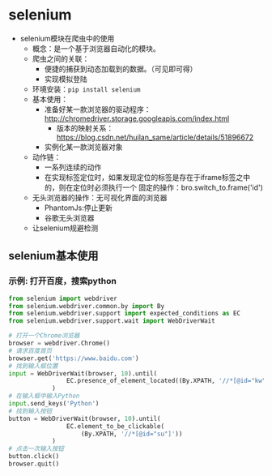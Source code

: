 # selenium
- selenium模块在爬虫中的使用
    - 概念：是一个基于浏览器自动化的模块。
    - 爬虫之间的关联：
        - 便捷的捕获到动态加载到的数据。（可见即可得）
        - 实现模拟登陆
    - 环境安装：`pip install selenium`
    - 基本使用：
        - 准备好某一款浏览器的驱动程序：http://chromedriver.storage.googleapis.com/index.html
            - 版本的映射关系：https://blog.csdn.net/huilan_same/article/details/51896672
        - 实例化某一款浏览器对象
    - 动作链：
        - 一系列连续的动作
        - 在实现标签定位时，如果发现定位的标签是存在于iframe标签之中的，则在定位时必须执行一个
        固定的操作：bro.switch_to.frame('id')
    - 无头浏览器的操作：无可视化界面的浏览器
        - PhantomJs:停止更新
        - 谷歌无头浏览器
    - 让selenium规避检测
    

## selenium基本使用

### 示例: 打开百度，搜索python
```python
from selenium import webdriver
from selenium.webdriver.common.by import By
from selenium.webdriver.support import expected_conditions as EC
from selenium.webdriver.support.wait import WebDriverWait

# 打开一个Chrome浏览器
browser = webdriver.Chrome()
# 请求百度首页
browser.get('https://www.baidu.com')
# 找到输入框位置
input = WebDriverWait(browser, 10).until(
                EC.presence_of_element_located((By.XPATH, '//*[@id="kw"]'))
            )
# 在输入框中输入Python
input.send_keys('Python')
# 找到输入按钮
button = WebDriverWait(browser, 10).until(
                EC.element_to_be_clickable(
                    (By.XPATH, '//*[@id="su"]'))
            )
# 点击一次输入按钮
button.click()
browser.quit()
```


